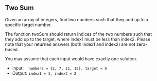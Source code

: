 ## Two Sum

Given an array of integers, find two numbers such that they add up to a specific target number.

The function twoSum should return indices of the two numbers such that they add up to the target, where index1 must be less than index2. Please note that your returned answers (both index1 and index2) are not zero-based.

You may assume that each input would have exactly one solution.

* Input: &nbsp;&nbsp;&nbsp;`numbers = {2, 7, 11, 15}, target = 9`
* Output: `index1 = 1, index2 = 2`
